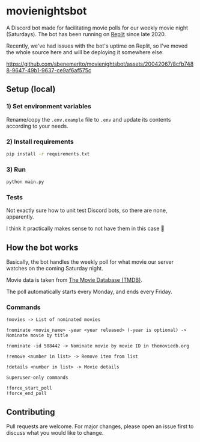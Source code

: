 # movienightsbot

A Discord bot made for facilitating movie polls for our weekly movie night (Saturdays). The bot has been running on [Replit](https://replit.com/) since late 2020.

Recently, we've had issues with the bot's uptime on Replit, so I've moved the whole source here and will be deploying it somewhere else.

https://github.com/sbenemerito/movienightsbot/assets/20042067/8cfb7488-9647-49b1-9637-ce9af6af575c

## Setup (local)

### 1) Set environment variables

Rename/copy the `.env.example` file to `.env` and update its contents according to your needs.

### 2) Install requirements

```bash
pip install -r requirements.txt
```

### 3) Run

```bash
python main.py
```

### Tests

Not exactly sure how to unit test Discord bots, so there are none, apparently.

I think it practically makes sense to not have them in this case 🤣

## How the bot works

Basically, the bot handles the weekly poll for what movie our server watches on the coming Saturday night.

Movie data is taken from [The Movie Database (TMDB)](https://www.themoviedb.org/).

The poll automatically starts every Monday, and ends every Friday.

### Commands

```
!movies -> List of nominated movies

!nominate <movie_name> -year <year released> (-year is optional) -> Nominate movie by title

!nominate -id 508442 -> Nominate movie by movie ID in themoviedb.org

!remove <number in list> -> Remove item from list

!details <number in list> -> Movie details

Superuser-only commands

!force_start_poll
!force_end_poll
```

## Contributing

Pull requests are welcome. For major changes, please open an issue first
to discuss what you would like to change.
